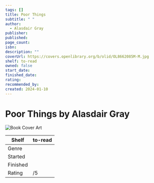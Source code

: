 ```yaml
---
tags: []
title: Poor Things
subtitle: " "
author:
  - Alasdair Gray
publisher: 
published: 
page_count: 
isbn: 
description: ""
coverUrl: https://covers.openlibrary.org/b/olid/OL8662085M-M.jpg
shelf: to-read
owned: false
start_date: 
finished_date: 
rating: 
recommended_by: 
created: 2024-01-10
---
```


# Poor Things by Alasdair Gray

![Book Cover Art](https://covers.openlibrary.org/b/olid/OL8662085M-M.jpg)

| Shelf | to-read |
| --- | --- |
| Genre |  |
| Started |  |
| Finished |  |
| Rating | /5 |

